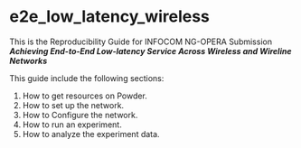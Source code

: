 # e2e_low_latency_wireless
This is the Reproducibility Guide for INFOCOM NG-OPERA Submission ***Achieving End-to-End Low-latency Service Across Wireless and Wireline Networks***

This guide include the following sections:
1. How to get resources on Powder. 
2. How to set up the network. 
3. How to Configure the network. 
4. How to run an experiment. 
5. How to analyze the experiment data. 

